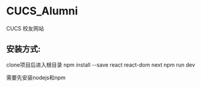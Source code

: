 # CUCS_Alumni
CUCS 校友网站


## 安装方式:
clone项目后进入根目录
npm install --save react react-dom next
npm run dev

需要先安装nodejs和npm
